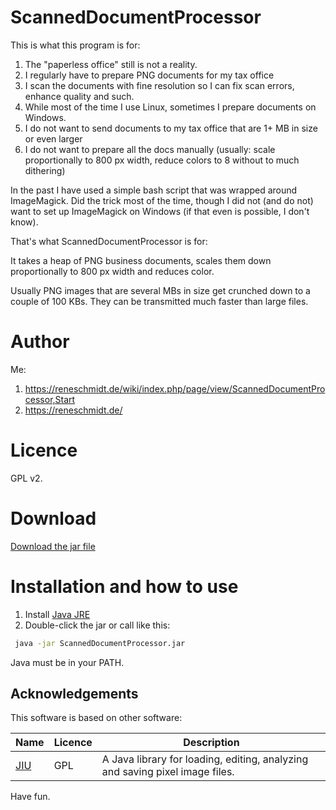 # ScannedDocumentProcessor

This is what this program is for:

1. The "paperless office" still is not a reality.
1. I regularly have to prepare PNG documents for my tax office
1. I scan the documents with fine resolution so I can fix scan errors, enhance quality and such.
1. While most of the time I use Linux, sometimes I prepare documents on Windows.
1. I do not want to send documents to my tax office that are 1+ MB in size or even larger
1. I do not want to prepare all the docs manually (usually: scale proportionally to 800 px width, reduce colors to 8 without to much dithering)

In the past I have used a simple bash script that was wrapped around ImageMagick. Did the trick most of the time, though
I did not (and do not) want to set up ImageMagick on Windows (if that even is possible, I don't know).

That's what ScannedDocumentProcessor is for:

It takes a heap of PNG business documents, scales them down proportionally to 800 px width and reduces color.

Usually PNG images that are several MBs in size get crunched down to a couple of 100 KBs. They can be transmitted much faster than large files.

# Author

Me:

1. https://reneschmidt.de/wiki/index.php/page/view/ScannedDocumentProcessor,Start
2. https://reneschmidt.de/

# Licence

GPL v2.

# Download

[Download the jar file](https://github.com/rene-s/ScannedDocumentProcessor/blob/master/ScannedDocumentProcessor.jar?raw=true)

# Installation and how to use

1. Install [Java JRE](https://www.java.com/getjava/)
1. Double-click the jar or call like this:

```bash
 java -jar ScannedDocumentProcessor.jar
```

Java must be in your PATH.

## Acknowledgements

This software is based on other software:

Name                       | Licence                   | Description
--------                   | --------                  | --------
[JIU](http://sourceforge.net/projects/jiu/) | GPL                       | A Java library for loading, editing, analyzing and saving pixel image files.

Have fun.